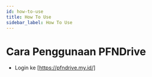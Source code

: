 ```yaml
---
id: how-to-use
title: How To Use
sidebar_label: How To Use
---
```


# Cara Penggunaan PFNDrive

- Login ke [https://pfndrive.my.id/]